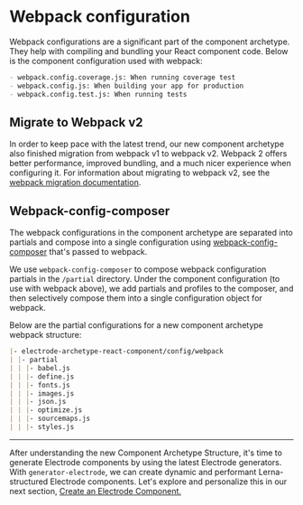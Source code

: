 # Webpack configuration

Webpack configurations are a significant part of the component archetype. They help with compiling and bundling your React component code. Below is the component configuration used with webpack:

```markdown
- webpack.config.coverage.js: When running coverage test
- webpack.config.js: When building your app for production
- webpack.config.test.js: When running tests
```

## Migrate to Webpack v2

In order to keep pace with the latest trend, our new component archetype also finished migration from webpack v1 to webpack v2. Webpack 2 offers better performance, improved bundling, and a much nicer experience when configuring it. For information about migrating to webpack v2, see the [webpack migration documentation](https://webpack.js.org/migrate/3/).

## Webpack-config-composer

The webpack configurations in the component archetype are separated into partials and compose into a single configuration using [webpack-config-composer](https://www.npmjs.com/package/webpack-config-composer) that's passed to webpack.

We use `webpack-config-composer` to compose webpack configuration partials in the `/partial` directory. Under the component configuration (to use with webpack above), we add partials and profiles to the composer, and then selectively compose them into a single configuration object for webpack.

Below are the partial configurations for a new component archetype webpack structure:

```markdown
|- electrode-archetype-react-component/config/webpack
| |- partial
| | |- babel.js
| | |- define.js
| | |- fonts.js
| | |- images.js
| | |- json.js
| | |- optimize.js
| | |- sourcemaps.js
| | |- styles.js
```

---

After understanding the new Component Archetype Structure, it's time to generate Electrode components by using the latest Electrode generators. With `generator-electrode`, we can create dynamic and performant Lerna-structured Electrode components. Let's explore and personalize this in our next section, [Create an Electrode Component.](../create-a-electrode-component.md)
